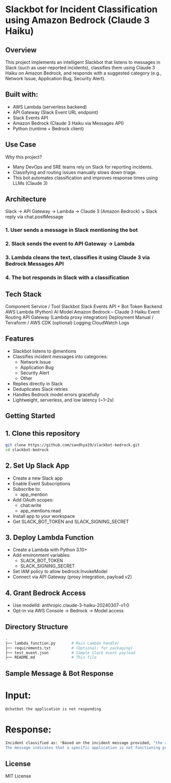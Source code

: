 # Slackbot for Incident Classification using Amazon Bedrock (Claude 3 Haiku)

## Overview
This project implements an intelligent Slackbot that listens to messages in Slack (such as user-reported incidents), classifies them using Claude 3 Haiku on Amazon Bedrock, and responds with a suggested category (e.g., Network Issue, Application Bug, Security Alert).

## Built with:

- AWS Lambda (serverless backend)
- API Gateway (Slack Event URL endpoint)
- Slack Events API
- Amazon Bedrock (Claude 3 Haiku via Messages API)
- Python (runtime + Bedrock client)

## Use Case
Why this project?
- Many DevOps and SRE teams rely on Slack for reporting incidents.
- Classifying and routing issues manually slows down triage.
- This bot automates classification and improves response times using LLMs (Claude 3)

## Architecture
Slack → API Gateway → Lambda → Claude 3 (Amazon Bedrock)
                             ↘ Slack reply via chat.postMessage

### 1. User sends a message in Slack mentioning the bot
### 2. Slack sends the event to API Gateway → Lambda
### 3. Lambda cleans the text, classifies it using Claude 3 via Bedrock Messages API
### 4. The bot responds in Slack with a classification

## Tech Stack
Component	Service / Tool
Slackbot	Slack Events API + Bot Token
Backend	AWS Lambda (Python)
AI Model	Amazon Bedrock – Claude 3 Haiku
Event Routing	API Gateway (Lambda proxy integration)
Deployment	Manual / Terraform / AWS CDK (optional)
Logging	CloudWatch Logs

## Features
- Slackbot listens to @mentions
- Classifies incident messages into categories:
  - Network Issue
  - Application Bug
  - Security Alert
  - Other
- Replies directly in Slack
- Deduplicates Slack retries
- Handles Bedrock model errors gracefully
- Lightweight, serverless, and low latency (~1–2s)

## Getting Started
## 1. Clone this repository
```bash
git clone https://github.com/sandhya19/slackbot-bedrock.git
cd slackbot-bedrock
```
## 2. Set Up Slack App
- Create a new Slack app
- Enable Event Subscriptions
- Subscribe to:
  - app_mention
- Add OAuth scopes:
  - chat:write
  - app_mentions:read
- Install app to your workspace
- Get SLACK_BOT_TOKEN and SLACK_SIGNING_SECRET

## 3. Deploy Lambda Function
- Create a Lambda with Python 3.10+
- Add environment variables:
  - SLACK_BOT_TOKEN
  - SLACK_SIGNING_SECRET
- Set IAM policy to allow bedrock:InvokeModel
- Connect via API Gateway (proxy integration, payload v2)

## 4. Grant Bedrock Access
- Use modelId: anthropic.claude-3-haiku-20240307-v1:0
- Opt-in via AWS Console → Bedrock → Model access

## Directory Structure

```bash
.
├── lambda_function.py       # Main Lambda handler
├── requirements.txt         # (Optional: for packaging)
├── test_event.json          # Sample Slack event payload
├── README.md                # This file
```
## Sample Message & Bot Response
# Input:
```bash
@chatbot the application is not responding
```

# Response:
```bash
Incident classified as: *Based on the incident message provided, "the application is not responding, this would be classified as an Application Bug.
The message indicates that a specific application is not functioning properly, which suggests an issue with the application itself rather than a network problem or a security alert.*
```


## License
MIT License


